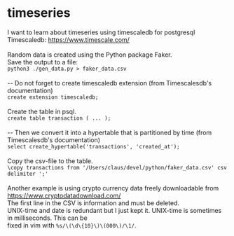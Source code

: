 # timeseries
I want to learn about timeseries using timescaledb for postgresql
<br />
Timescaledb: https://www.timescale.com/
<br />
<br />
Random data is created using the Python package Faker.
<br />
Save the output to a file:
<br />
`python3 ./gen_data.py > faker_data.csv`
<br />
<br />
-- Do not forget to create timescaledb extension (from Timescalesdb's documentation)
<br />
`create extension timescaledb;`
<br />
<br />
Create the table in psql.
<br />
`create table transaction ( ... );`
<br />
<br />
-- Then we convert it into a hypertable that is partitioned by time (from Timescalesdb's documentation)
<br />
`select create_hypertable('transactions', 'created_at');`
<br />
<br />
Copy the csv-file to the table.
<br />
`\copy transactions from '/Users/claus/devel/python/faker_data.csv' csv delimiter ';'`
<br />
<br />
Another example is using crypto currency data freely downloadable from https://www.cryptodatadownload.com/
<br />
The first line in the CSV is information and must be deleted.
<br />
UNIX-time and date is redundant but I just kept it. UNIX-time is sometimes in milliseconds. This can be
<br />
fixed in vim with `%s/\(\d\{10}\)\(000\)/\1/`.
<br />
